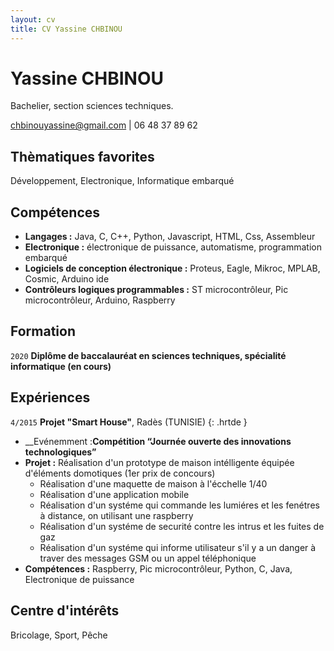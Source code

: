 ```yaml
---
layout: cv
title: CV Yassine CHBINOU
---
```

# Yassine CHBINOU
Bachelier, section sciences techniques.
<div id="webaddress">
  <a href="mailto:chbinouyassine@gmail.com">chbinouyassine@gmail.com</a> | 
  <a>06 48 37 89 62</a>
</div>

## Thèmatiques favorites
Développement, Electronique, Informatique embarqué  

## Compétences

* __Langages :__ Java, C, C++, Python, Javascript, HTML, Css, Assembleur
* __Electronique :__ électronique de puissance, automatisme, programmation embarqué
* __Logiciels de conception électronique :__ Proteus, Eagle, Mikroc, MPLAB, Cosmic, Arduino ide
* __Contrôleurs logiques programmables :__ ST microcontrôleur, Pic microcontrôleur, Arduino, Raspberry


## Formation

`2020`
__Diplôme de baccalauréat en sciences techniques, spécialité informatique (en cours)__

## Expériences

`4/2015`
__Projet "Smart House"__, Radès (TUNISIE)
{: .hrtde }
- __Evénemment :__Compétition “Journée ouverte des innovations technologiques”__
- __Projet :__ Réalisation d'un prototype de maison intélligente équipée d'éléments domotiques (1er prix de concours)
  - Réalisation d'une maquette de maison à l'écchelle 1/40
  - Réalisation d'une application mobile
  - Réalisation d'un systéme qui commande les lumiéres et les fenétres à distance, on utilisant une raspberry
  - Réalisation d'un systéme de securité contre les intrus et les fuites de gaz
  - Réalisation d'un systéme qui informe utilisateur s'il y a un danger à traver des messages GSM ou un appel téléphonique
- __Compétences :__ Raspberry, Pic microcontrôleur, Python, C, Java, Electronique de puissance

## Centre d'intérêts
 Bricolage, Sport, Pêche

<!-- ### Footer

Dernière mise à jour : 12/01/2020

-->
